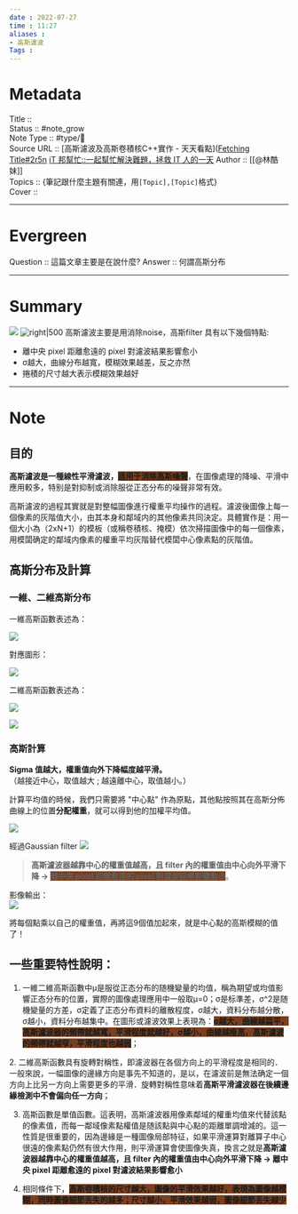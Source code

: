 ```yaml
---
date : 2022-07-27
time : 11:27
aliases :
- 高斯濾波
Tags : 
---
```

# Metadata
Title :: <br>
Status :: #note_grow <br>
Note Type :: #type/📰<br>
Source URL ::
[高斯濾波及高斯卷積核C++實作 - 天天看點]([Fetching Title#2r5n](https://ithelp.ithome.com.tw/m/articles/10273833)
[iT 邦幫忙::一起幫忙解決難題，拯救 IT 人的一天](https://ithelp.ithome.com.tw/m/articles/10273833)
Author :: [[@林酷妹]]<br>
Topics :: {筆記跟什麼主題有關連，用`[Topic],[Topic]`格式}<br>
Cover ::

---
# Evergreen
Question :: 這篇文章主要是在說什麼?
Answer :: 何謂高斯分布

---

# Summary

![](https://img.marsnews.work/img/__Qf2AjLwojIjJCLyojI0JCLi0zaHRGcWdUYuVzVa9GczoVdG1mWfVGc5RHLwkzX39GZhh2csATMflHLwEzX4xSZz91ZsADMx8FdsYkRGZkRG9lcvx2bjxSa2EWNhJTW1AlUxEFeVRUUfRHelRHL2EzXlpXazxyayFWbyVGdhd3LcV2Zh1Wa9M3clN2byBXLzN3btg3PnVGcq5iNzQGO1MGN0ITMkhTY2EjY3UGO3M2NxYTZmZGNxgDZx8CX0AzLchDMxIDMy8CXn9Gbi9CXzV2Zh1WavwVbvNmLvR3YxUjL0M3Lc9CX6MHc0RHaiojIsJye.webp) ![right|500](https://img.marsnews.work/img/__Qf2AjLwojIjJCLyojI0JCLi0zaHRGcWdUYuVzVa9GczoVdG1mWfVGc5RHLwkzX39GZhh2csATMflHLwEzX4xSZz91ZsADMx8FdsYkRGZkRG9lcvx2bjxSa2EWNhJTW1AlUxEFeVRUUfRHelRHL2EzXlpXazxyayFWbyVGdhd3LcV2Zh1Wa9M3clN2byBXLzN3btg3PnVGcq5SNwEDMlVTY1YDMkFWM0MjMkVWZxcTN0MmNwAjYwYmMw8CX0AzLchDMxIDMy8CXn9Gbi9CXzV2Zh1WavwVbvNmLvR3YxUjL5M3Lc9CX6MHc0RHaiojIsJye.webp)
高斯濾波主要是用消除noise，高斯filter 具有以下幾個特點:
- 離中央 pixel 距離愈遠的 pixel 對濾波結果影響愈小
- σ越大，曲線分布越寬，模糊效果越差，反之亦然
- 捲積的尺寸越大表示模糊效果越好

---

# Note

## 目的
**高斯濾波是一種線性平滑濾波，<span style="background:#7a3f1f">适用于消除高斯噪聲</span>**，在圖像處理的降噪、平滑中應用較多，特别是對抑制或消除服從正态分布的噪聲非常有效。

高斯濾波的過程其實就是對整幅圖像進行權重平均操作的過程。濾波後圖像上每一個像素的灰階值大小，由其本身和鄰域内的其他像素共同決定。具體實作是：用一個大小為（2xN+1）的模板（或稱卷積核、掩模）依次掃描圖像中的每一個像素，用模闆确定的鄰域内像素的權重平均灰階替代模闆中心像素點的灰階值。

## 高斯分布及計算

### 一維、二維高斯分布

一維高斯函數表述為：

![](https://img.marsnews.work/img/9ZDMuAjOiMmIsIjOiQnIsISPrdEZwZ1Rh5WNXp1bwNjW1ZUba9VZwlHdsATOfd3bkFGazxCMx8VesATMfhHLlN3XnxCMwEzX0xiRGZkRGZ0Xy9GbvNGLpZTY1EmMZVDUSFTU4VFRR9Fd4VGdsYTMfVmepNHLrJXYtJXZ0F2dvwVZnFWbp1zczV2YvJHctM3cv1Ce-cmbw5SM1QjNiJTNwIzMykjNzUGN5cjM1gDOjF2NwI2YxMGZx8CX0AzLchDMxIDMy8CXn9Gbi9CXzV2Zh1WavwVbvNmLvR3YxUjL4M3Lc9CX6MHc0RHaiojIsJye.webp)

對應圖形：

![](https://img.marsnews.work/img/9ZDMuAjOiMmIsIjOiQnIsISPrdEZwZ1Rh5WNXp1bwNjW1ZUba9VZwlHdsATOfd3bkFGazxCMx8VesATMfhHLlN3XnxCMwEzX0xiRGZkRGZ0Xy9GbvNGLpZTY1EmMZVDUSFTU4VFRR9Fd4VGdsYTMfVmepNHLrJXYtJXZ0F2dvwVZnFWbp1zczV2YvJHctM3cv1Ce-cmbw5SOxczM0ATNhJTO5gTY5gDOiRzYklzY1UGMlZGMiJDZm9CX0AzLchDMxIDMy8CXn9Gbi9CXzV2Zh1WavwVbvNmLvR3YxUjL0M3Lc9CX6MHc0RHaiojIsJye.webp)

二維高斯函數表述為：

![](https://img.marsnews.work/img/__Qf2AjLwojIjJCLyojI0JCLi0zaHRGcWdUYuVzVa9GczoVdG1mWfVGc5RHLwkzX39GZhh2csATMflHLwEzX4xSZz91ZsADMx8FdsYkRGZkRG9lcvx2bjxSa2EWNhJTW1AlUxEFeVRUUfRHelRHL2EzXlpXazxyayFWbyVGdhd3LcV2Zh1Wa9M3clN2byBXLzN3btg3PnVGcq5SNwEDMlVTY1YDMkFWM0MjMkVWZxcTN0MmNwAjYwYmMw8CX0AzLchDMxIDMy8CXn9Gbi9CXzV2Zh1WavwVbvNmLvR3YxUjL5M3Lc9CX6MHc0RHaiojIsJye.webp)

![](https://img.marsnews.work/img/__Qf2AjLwojIjJCLyojI0JCLi0zaHRGcWdUYuVzVa9GczoVdG1mWfVGc5RHLwkzX39GZhh2csATMflHLwEzX4xSZz91ZsADMx8FdsYkRGZkRG9lcvx2bjxSa2EWNhJTW1AlUxEFeVRUUfRHelRHL2EzXlpXazxyayFWbyVGdhd3LcV2Zh1Wa9M3clN2byBXLzN3btg3PnVGcq5iNzQGO1MGN0ITMkhTY2EjY3UGO3M2NxYTZmZGNxgDZx8CX0AzLchDMxIDMy8CXn9Gbi9CXzV2Zh1WavwVbvNmLvR3YxUjL0M3Lc9CX6MHc0RHaiojIsJye.webp)

### 高斯計算
**Sigma 值越大，權重值向外下降幅度越平滑。**  
（越接近中心，取值越大 ; 越遠離中心，取值越小。）

計算平均值的時候，我們只需要將 "中心點" 作為原點，其他點按照其在高斯分佈曲線上的位置**分配權重**，就可以得到他的加權平均值。

![](https://i.imgur.com/oULORDL.png)

經過Gaussian filter ![](https://i.imgur.com/1Hews6M.png)

> **高斯濾波器越靠中心的權重值越高，且 filter 內的權重值由中心向外平滑下降 → <span style="background:#7a3f1f">離中央 pixel 距離愈遠的 pixel 對濾波結果影響愈小</span>**。

影像輸出：  
![](https://i.imgur.com/xM8m375.png)

將每個點乘以自己的權重值，再將這9個值加起來，就是中心點的高斯模糊的值了！

## 一些重要特性說明：

1. 一維二維高斯函數中μ是服從正态分布的随機變量的均值，稱為期望或均值影響正态分布的位置，實際的圖像處理應用中一般取μ=0；σ是标準差，σ^2是随機變量的方差，σ定義了正态分布資料的離散程度，σ越大，資料分布越分散，σ越小，資料分布越集中。在圖形或濾波效果上表現為：**<span style="background:#7a3f1f">σ越大，曲線越扁平，高斯濾波器的頻帶就越寬，平滑程度就越好，σ越小，曲線越瘦高，高斯濾波的頻帶就越窄，平滑程度也越弱</span>**；

2. 二維高斯函數具有旋轉對稱性，即濾波器在各個方向上的平滑程度是相同的．一般來說，一幅圖像的邊緣方向是事先不知道的，是以，在濾波前是無法确定一個方向上比另一方向上需要更多的平滑．旋轉對稱性意味着**高斯平滑濾波器在後續邊緣檢測中不會偏向任一方向**；

3. 高斯函數是單值函數。這表明，高斯濾波器用像素鄰域的權重均值來代替該點的像素值，而每一鄰域像素點權值是随該點與中心點的距離單調增減的。這一性質是很重要的，因為邊緣是一種圖像局部特征，如果平滑運算對離算子中心很遠的像素點仍然有很大作用，則平滑運算會使圖像失真，換言之就是**高斯濾波器越靠中心的權重值越高，且 filter 內的權重值由中心向外平滑下降 → 離中央 pixel 距離愈遠的 pixel 對濾波結果影響愈小**

4. 相同條件下，**<span style="background:#7a3f1f">高斯卷積核的尺寸越大，圖像的平滑效果越好，表現為圖像越模糊，同時圖像細節丢失的越多；尺寸越小，平滑效果越弱，圖像細節丢失越少</span>**
